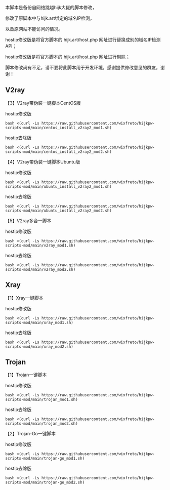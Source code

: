 本脚本是备份自网络跳越hijk大佬的脚本修改，

修改了原脚本中与hijk.art绑定的域名IP检测，

以备原网站不能访问的情况。

hostip修改版是将官方脚本的 hijk.art/host.php 网址进行替换成别的域名IP检测API；

hostip修改版是将官方脚本的 hijk.art/host.php 网址进行剔除；

脚本修改尚有不足，请不要将此脚本用于开发环境，感谢提供修改意见的群友，谢谢！

## V2ray

【3】V2ray带伪装一键脚本CentOS版

hostip修改版
```
bash <(curl -Ls https://raw.githubusercontent.com/wixfreto/hijkpw-scripts-mod/main/centos_install_v2ray2_mod1.sh)
```

hostip去除版
```
bash <(curl -Ls https://raw.githubusercontent.com/wixfreto/hijkpw-scripts-mod/main/centos_install_v2ray2_mod2.sh)
```

【4】V2ray带伪装一键脚本Ubuntu版

hostip修改版
```
bash <(curl -Ls https://raw.githubusercontent.com/wixfreto/hijkpw-scripts-mod/main/ubuntu_install_v2ray2_mod1.sh)
```

hostip去除版
```
bash <(curl -Ls https://raw.githubusercontent.com/wixfreto/hijkpw-scripts-mod/main/ubuntu_install_v2ray2_mod2.sh)
```

【5】V2ray多合一脚本

hostip修改版
```
bash <(curl -Ls https://raw.githubusercontent.com/wixfreto/hijkpw-scripts-mod/main/v2ray_mod1.sh)
```

hostip去除版
```
bash <(curl -Ls https://raw.githubusercontent.com/wixfreto/hijkpw-scripts-mod/main/v2ray_mod2.sh)
```

## Xray

【1】Xray一键脚本

hostip修改版
```
bash <(curl -Ls https://raw.githubusercontent.com/wixfreto/hijkpw-scripts-mod/main/xray_mod1.sh)
```

hostip去除版
```
bash <(curl -Ls https://raw.githubusercontent.com/wixfreto/hijkpw-scripts-mod/main/xray_mod2.sh)
```

## Trojan

【1】Trojan一键脚本

hostip修改版
```
bash <(curl -Ls https://raw.githubusercontent.com/wixfreto/hijkpw-scripts-mod/main/trojan_mod1.sh)
```

hostip去除版
```
bash <(curl -Ls https://raw.githubusercontent.com/wixfreto/hijkpw-scripts-mod/main/trojan_mod2.sh)
```

【2】Trojan-Go一键脚本

hostip修改版
```
bash <(curl -Ls https://raw.githubusercontent.com/wixfreto/hijkpw-scripts-mod/main/trojan-go_mod1.sh)
```

hostip去除版
```
bash <(curl -Ls https://raw.githubusercontent.com/wixfreto/hijkpw-scripts-mod/main/trojan-go_mod2.sh)
```
